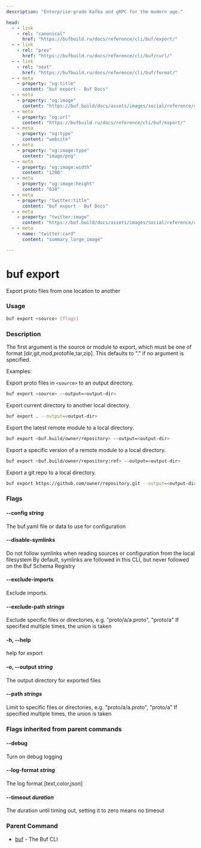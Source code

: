 ```yaml
---
description: "Enterprise-grade Kafka and gRPC for the modern age."

head:
  - - link
    - rel: "canonical"
      href: "https://bufbuild.ru/docs/reference/cli/buf/export/"
  - - link
    - rel: "prev"
      href: "https://bufbuild.ru/docs/reference/cli/buf/curl/"
  - - link
    - rel: "next"
      href: "https://bufbuild.ru/docs/reference/cli/buf/format/"
  - - meta
    - property: "og:title"
      content: "buf export - Buf Docs"
  - - meta
    - property: "og:image"
      content: "https://buf.build/docs/assets/images/social/reference/cli/buf/export.png"
  - - meta
    - property: "og:url"
      content: "https://bufbuild.ru/docs/reference/cli/buf/export/"
  - - meta
    - property: "og:type"
      content: "website"
  - - meta
    - property: "og:image:type"
      content: "image/png"
  - - meta
    - property: "og:image:width"
      content: "1200"
  - - meta
    - property: "og:image:height"
      content: "630"
  - - meta
    - property: "twitter:title"
      content: "buf export - Buf Docs"
  - - meta
    - property: "twitter:image"
      content: "https://buf.build/docs/assets/images/social/reference/cli/buf/export.png"
  - - meta
    - name: "twitter:card"
      content: "summary_large_image"

---
```


# buf export

Export proto files from one location to another

### Usage

```sh
buf export <source> [flags]
```

### Description

The first argument is the source or module to export, which must be one of format \[dir,git,mod,protofile,tar,zip\]. This defaults to "." if no argument is specified.

Examples:

Export proto files in `<source>` to an output directory.

```sh
buf export <source> --output=<output-dir>
```

Export current directory to another local directory.

```sh
buf export . --output=<output-dir>
```

Export the latest remote module to a local directory.

```sh
buf export <buf.build/owner/repository> --output=<output-dir>
```

Export a specific version of a remote module to a local directory.

```sh
buf export <buf.build/owner/repository:ref> --output=<output-dir>
```

Export a git repo to a local directory.

```sh
buf export https://github.com/owner/repository.git --output=<output-dir>
```

### Flags

#### \--config _string_

The buf.yaml file or data to use for configuration

#### \--disable-symlinks

Do not follow symlinks when reading sources or configuration from the local filesystem By default, symlinks are followed in this CLI, but never followed on the Buf Schema Registry

#### \--exclude-imports

Exclude imports.

#### \--exclude-path _strings_

Exclude specific files or directories, e.g. "proto/a/a.proto", "proto/a" If specified multiple times, the union is taken

#### \-h, --help

help for export

#### \-o, --output _string_

The output directory for exported files

#### \--path _strings_

Limit to specific files or directories, e.g. "proto/a/a.proto", "proto/a" If specified multiple times, the union is taken

### Flags inherited from parent commands

#### \--debug

Turn on debug logging

#### \--log-format _string_

The log format \[text,color,json\]

#### \--timeout _duration_

The duration until timing out, setting it to zero means no timeout

### Parent Command

- [buf](../) - The Buf CLI
